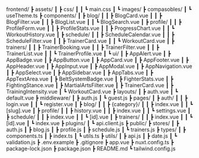 frontend/
┣ assets/
┃ ┣ css/
┃ ┃ ┗ main.css
┃ ┗ images/
┣ compasobles/
┃ ┗ useTheme.ts
┣ components/
┃ ┣ blog/
┃ ┃ ┣ BlogCard.vue
┃ ┃ ┣ BlogFilter.vue
┃ ┃ ┣ BlogList.vue
┃ ┃ ┗ BlogSearch.vue
┃ ┣ profile/
┃ ┃ ┣ ProfileForm.vue
┃ ┃ ┣ ProfileStats.vue
┃ ┃ ┣ ProgressChart.vue
┃ ┃ ┗ WorkoutHistory.vue
┃ ┣ schedule/
┃ ┃ ┣ ScheduleCalendar.vue
┃ ┃ ┣ ScheduleFilter.vue
┃ ┃ ┣ TrainerCard.vue
┃ ┃ ┗ WorkoutCard.vue
┃ ┣ trainers/
┃ ┃ ┣ TrainerBooking.vue
┃ ┃ ┣ TrainerFilter.vue
┃ ┃ ┣ TrainerList.vue
┃ ┃ ┗ TrainerProfile.vue
┃ ┗ ui/
┃ ┣ AppAlert.vue
┃ ┣ AppBadge.vue
┃ ┣ AppButton.vue
┃ ┣ AppCard.vue
┃ ┣ AppFooter.vue
┃ ┣ AppHeader.vue
┃ ┣ AppInput.vue
┃ ┣ AppModal.vue
┃ ┣ AppNavigation.vue
┃ ┣ AppSelect.vue
┃ ┣ AppSidebar.vue
┃ ┣ AppTabs.vue
┃ ┣ AppTextArea.vue
┃ ┣ BeltSystemBadge.vue
┃ ┣ FighterStats.vue
┃ ┣ FightingStance.vue
┃ ┣ MartialArtsFilter.vue
┃ ┣ TrainerCard.vue
┃ ┣ TrainingIntensity.vue
┃ ┗ WorkoutCard.vue
┣ layouts/
┃ ┣ auth.vue
┃ ┗ default.vue
┣ middleware/
┃ ┣ auth.js
┃ ┗ guest.js
┣ pages/
┃ ┣ auth/
┃ ┃ ┣ login.vue
┃ ┃ ┗ register.vue
┃ ┣ blog/
┃ ┃ ┣ {category}/
┃ ┃ ┣ index.vue
┃ ┃ ┗ [slug].vue
┃ ┣ profile/
┃ ┃ ┣ history.vue
┃ ┃ ┣ index.vue
┃ ┃ ┗ settings.vue
┃ ┣ schedule/
┃ ┃ ┣ index.vue
┃ ┃ ┗ [id].vue
┃ ┣ trainers/
┃ ┃ ┣ index.vue
┃ ┃ ┗ [id].vue
┃ ┗ index.vue
┣ plugins/
┃ ┗ api.client.js
┣ public/
┣ stores/
┃ ┣ auth.js
┃ ┣ blog.js
┃ ┣ profile.js
┃ ┣ schedule.js
┃ ┗ trainers.js
┣ types/
┃ ┣ components.ts
┃ ┣ index.ts
┃ ┗ utils.ts
┣ utils/
┃ ┣ api.js
┃ ┣ date.js
┃ ┗ validation.js
┣ .env.example
┣ .gitignore
┣ app.vue
┣ nuxt.config.ts
┣ package-lock.json
┣ package.json
┣ README.md
┗ tailwind.config.js
